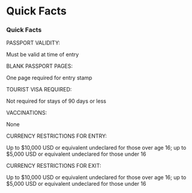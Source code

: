 # Quick Facts

### Quick Facts

PASSPORT VALIDITY:

Must be valid at time of entry

BLANK PASSPORT PAGES:

One page required for entry stamp

TOURIST VISA REQUIRED:

Not required for stays of 90 days or less

VACCINATIONS:

None

CURRENCY RESTRICTIONS FOR ENTRY:

Up to $10,000 USD or equivalent undeclared for those over age 16; up to $5,000 USD or equivalent undeclared for those under 16

CURRENCY RESTRICTIONS FOR EXIT:

Up to $10,000 USD or equivalent undeclared for those over age 16; up to $5,000 USD or equivalent undeclared for those under 16